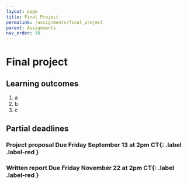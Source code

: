 ```yaml
---
layout: page
title: Final Project
permalink: /assignments/final_project
parent: Assignments
nav_order: 10
---
```


# Final project  

## Learning outcomes  
1. a
2. b
3. c

## Partial deadlines  
### Project proposal **Due Friday September 13 at 2pm CT**{: .label .label-red }
### Written report **Due Friday November 22 at 2pm CT**{: .label .label-red }
